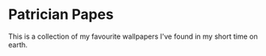 # Patrician Papes
This is a collection of my favourite wallpapers I've found in my short time on earth.
